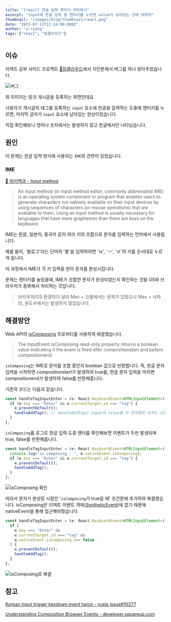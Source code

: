 ```yaml
---
title: "[react] 한글 입력 엔터키 처리하기"
excerpt: "input에 한글 입력 중 엔터키를 누르면 value가 남아있는 건에 대하여"
thumbnail: "/images/blog/thumbnail/react.png"
date: "2023-07-11T12:14:00.000Z"
author: "a-ryang"
tags: ["react", "링클라우드"]
---
```


## 이슈

리액트 공부 사이드 프로젝트 [🔗링클라우드](https://linklkoud.io)에서 지인분께서 버그를 하나 찾아주었습니다.

![버그](/images/blog/react-handle-input-event-with-ime/01.gif)

위 이미지는 링크 게시글을 등록하는 화면인데요.

사용자가 게시글의 태그를 등록하는 `input` 요소에 한글을 입력하는 도중에 엔터키를 누르면, 마지막 글자가 `input` 요소에 남아있는 현상이었습니다.

직접 확인해보니 영어나 숫자에서는 발생하지 않고 한글에서만 나타났습니다.

## 원인

이 문제는 한글 입력 방식에 사용되는 `IME`와 관련이 있었습니다.

### IME

[🔗 위키백과 - Input method](https://en.wikipedia.org/wiki/Input_method)

> An input method (or input method editor, commonly abbreviated IME) is an operating system component or program that enables users to generate characters not natively available on their input devices by using sequences of characters (or mouse operations) that are available to them. Using an input method is usually necessary for languages that have more graphemes than there are keys on the keyboard.

IME는 한글, 일본어, 중국어 같이 여러 키의 조합으로 문자를 입력하는 언어에서 사용됩니다.

예를 들어, '블로그'라는 단어의 '블'을 입력하려면 'ㅂ', 'ㅡ', 'ㄹ'의 키를 순서대로 누르게 됩니다.

이 과정에서 IME가 각 키 입력을 받아 문자를 완성시킵니다.

문제는 엔터키를 눌렀을때, IME가 조합한 문자가 완성되었는지 확인하는 것을 OS와 브라우저가 중복해서 처리하는 것입니다.

> 브라우저/OS 환경마다 달라 Mac + 크롬에서는 문제가 있었으나 Mac + 사파리, 윈도우에서는 발생하지 않았습니다.

## 해결방안

Web API의 [isComposing](https://developer.mozilla.org/en-US/docs/Web/API/InputEvent/isComposing) 프로퍼티를 사용하여 해결했습니다.

> The InputEvent.isComposing read-only property returns a boolean value indicating if the event is fired after compositionstart and before compositionend.

`isComposing`는 IME로 문자를 조합 중인지 boolean 값으로 반환합니다.
즉, 한글 문자 입력을 시작하면 compositionstart가 발생하여 true를, 한글 문자 입력을 마치면 compositionend가 발생하여 false를 반환해줍니다.

기존의 코드는 다음과 같습니다.

```ts
const handleTagInputEnter = (e: React.KeyboardEvent<HTMLInputElement>) => {
  if (e.key === "Enter" && e.currentTarget.id === "tag") {
    e.preventDefault();
    handleAddTag(); // handleAddTag는 input의 value를 빈 문자열로 바꾸는 코드가 있습니다.
  }
};
```

`isComposing`를 로그로 한글 입력 도중 엔터를 확인해보면 이벤트가 두번 발생되며 true, false를 반환해줍니다.

```ts
const handleTagInputEnter = (e: React.KeyboardEvent<HTMLInputElement>) => {
  console.log("is composing : ", e.nativeEvent.isComposing);
  if (e.key === "Enter" && e.currentTarget.id === "tag") {
    e.preventDefault();
    handleAddTag();
  }
};
```

![isComposing 확인](/images/blog/react-handle-input-event-with-ime/02.gif)

따라서 문자가 완성된 시점인 '`isComposing`가 true일 때' 조건문에 추가하여 해결했습니다.
isComposing은 리액트 이벤트 객체([SyntheticEvent](https://react.dev/reference/react-dom/components/common#react-event-object))에 없기 때문에 nativeEvent을 통해 접근해야했습니다.

```ts
const handleTagInputEnter = (e: React.KeyboardEvent<HTMLInputElement>) => {
  if (
    e.key === "Enter" &&
    e.currentTarget.id === "tag" &&
    e.nativeEvent.isComposing === false
  ) {
    e.preventDefault();
    handleAddTag();
  }
};
```

![isComposing로 해결](/images/blog/react-handle-input-event-with-ime/03.gif)

## 참고

[Korean input trigger keydown event twice - vuejs issue#10277](https://github.com/vuejs/vue/issues/10277)

[Understanding Composition Browser Events - developer.squareup.com](https://developer.squareup.com/blog/understanding-composition-browser-events/)
